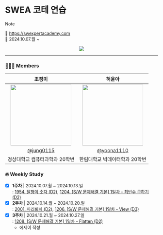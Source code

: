 # SWEA 코테 연습
> [!note]
> 💙 https://swexpertacademy.com  
> 📆 2024.10.07.월 ~  

<div align="center">
  <a href="https://hits.seeyoufarm.com">
    <img src="https://hits.seeyoufarm.com/api/count/incr/badge.svg?url=https%3A%2F%2Fgithub.com%2FVSCodeNers%2Fssambbong_ssafy&count_bg=%2374A5E2&title_bg=%232479FF&icon=samsung.svg&icon_color=%23E7E7E7&title=SWEA+%EC%BD%94%ED%85%8C&edge_flat=false"/>
  </a>
</div>

---

### 👩🏻‍💻 Members
| 조정미 | 허윤아 |                                                                                                               
| :---: | :---: |
| <img width="200px" src="https://avatars.githubusercontent.com/u/76805879?v=4" /> | <img width="200px" src="https://avatars.githubusercontent.com/u/101046600?v=4" /> |
|  [@jung0115](https://github.com/jung0115)  | [@yoona1110](https://github.com/yoona1110)  |
| 경상대학교 컴퓨터과학과 20학번 | 한림대학교 빅데이터학과 20학번 |

### 🔥 Weekly Study
- [x] **1주차** | 2024.10.07.월 ~ 2024.10.13.일  
  : [1954. 달팽이 숫자 (D2)](https://swexpertacademy.com/main/talk/solvingClub/problemView.do?solveclubId=AZJmzmCKl0YDFAXd&contestProbId=AV5PobmqAPoDFAUq&probBoxId=AZJmzmCKl0cDFAXd&type=PROBLEM&problemBoxTitle=D2&problemBoxCnt=2), [1204. [S/W 문제해결 기본] 1일차 - 최빈수 구하기 (D2)](https://swexpertacademy.com/main/talk/solvingClub/problemView.do?solveclubId=AZJmzmCKl0YDFAXd&contestProbId=AV13zo1KAAACFAYh&probBoxId=AZJmzmCKl0cDFAXd&type=PROBLEM&problemBoxTitle=D2&problemBoxCnt=2)  
- [x] **2주차** | 2024.10.14.월 ~ 2024.10.20.일  
  : [2001. 파리퇴치 (D2)](https://swexpertacademy.com/main/code/problem/problemDetail.do?problemLevel=2&contestProbId=AV5PzOCKAigDFAUq&categoryId=AV5PzOCKAigDFAUq&categoryType=CODE&problemTitle=&orderBy=RECOMMEND_COUNT&selectCodeLang=ALL&select-1=2&pageSize=10&pageIndex=1), [1206. [S/W 문제해결 기본] 1일차 - View (D3)](https://swexpertacademy.com/main/code/problem/problemDetail.do?contestProbId=AV134DPqAA8CFAYh)  
- [x] **3주차** | 2024.10.21.월 ~ 2024.10.27.일  
  : [1208. [S/W 문제해결 기본] 1일차 - Flatten (D2)](https://swexpertacademy.com/main/code/problem/problemDetail.do?problemLevel=2&problemLevel=3&contestProbId=AV139KOaABgCFAYh&categoryId=AV139KOaABgCFAYh&categoryType=CODE&problemTitle=&orderBy=RECOMMEND_COUNT&selectCodeLang=ALL&select-1=3&pageSize=10&pageIndex=1)  
  + 에세이 작성  
